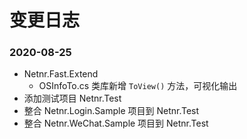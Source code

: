 # 变更日志

### 2020-08-25
- Netnr.Fast.Extend
    - OSInfoTo.cs 类库新增 `ToView()` 方法，可视化输出
- 添加测试项目 Netnr.Test
- 整合 Netnr.Login.Sample 项目到 Netnr.Test 
- 整合 Netnr.WeChat.Sample 项目到 Netnr.Test 